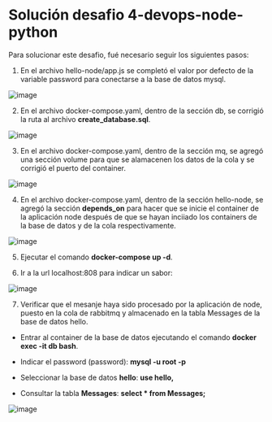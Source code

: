 # Solución desafio 4-devops-node-python

Para solucionar este desafio, fué necesario seguir los siguientes pasos:

1. En el archivo hello-node/app.js se completó el valor por defecto de la variable password para conectarse a la base de datos mysql.

![image](https://user-images.githubusercontent.com/79205538/167321412-b9e0ccc4-16e1-4e2d-9c1b-1c26083ee175.png)

2. En el archivo docker-compose.yaml, dentro de la sección db, se corrigió la ruta al archivo **create_database.sql**.

![image](https://user-images.githubusercontent.com/79205538/167321444-4bf8f077-e6be-4e22-8d2a-0497c867fa6d.png)

3. En el archivo docker-compose.yaml, dentro de la sección mq, se agregó una sección volume para que se alamacenen los datos de la cola y se corrigió el puerto del container.

![image](https://user-images.githubusercontent.com/79205538/167321470-98f6dab3-5e5b-48d9-8a15-f58931f11959.png)

4. En el archivo docker-compose.yaml, dentro de la sección hello-node, se agregó la sección **depends_on** para hacer que se inicie el container de la aplicación node después de que se hayan inciiado los containers de la base de datos y de la cola respectivamente.

![image](https://user-images.githubusercontent.com/79205538/167321484-fd8954f4-51ba-471f-95ac-fc81e31bac7e.png)

5. Ejecutar el comando **docker-compose up -d**.

6. Ir a la url localhost:808 para indicar un sabor:

![image](https://user-images.githubusercontent.com/79205538/167321501-38377504-1876-458f-9667-5f3108d02045.png)

7. Verificar que el mesanje haya sido procesado por la aplicación de node, puesto en la cola de rabbitmq y almacenado en la tabla Messages de la base de datos hello.

- Entrar al container de la base de datos ejecutando el comando **docker exec -it db bash**.

- Indicar el password (password): **mysql -u root -p**

- Seleccionar la base de datos **hello**: **use hello,**

- Consultar la tabla **Messages**: **select \* from Messages;**

![image](https://user-images.githubusercontent.com/79205538/167321579-4511c9d8-a7e6-403a-b0c2-54dc1f30be3c.png)

